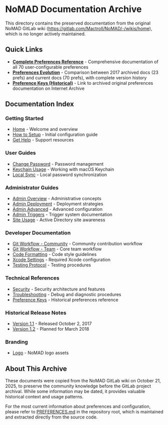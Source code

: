 # NoMAD Documentation Archive

This directory contains the preserved documentation from the original NoMAD GitLab wiki (https://gitlab.com/Mactroll/NoMAD/-/wikis/home), which is no longer actively maintained.

## Quick Links

- **[Complete Preferences Reference](../../PREFERENCES.md)** - Comprehensive documentation of all 70 user-configurable preferences
- **[Preferences Evolution](preferences-evolution.md)** - Comparison between 2017 archived docs (23 prefs) and current docs (70 prefs), with complete version history
- **[Preference Keys (Historical)](preference-keys.md)** - Link to archived original preferences documentation on Internet Archive

## Documentation Index

### Getting Started
- [Home](home.md) - Welcome and overview
- [How to Setup](how-to-setup.md) - Initial configuration guide
- [Get Help](get-help.md) - Support resources

### User Guides
- [Change Password](change-password.md) - Password management
- [Keychain Usage](keychain-usage.md) - Working with macOS Keychain
- [Local Sync](local-sync.md) - Local password synchronization

### Administrator Guides
- [Admin Overview](admin-overview.md) - Administrative concepts
- [Admin Deployment](admin-deployment.md) - Deployment strategies
- [Admin Advanced](admin-advanced.md) - Advanced configuration
- [Admin Triggers](admin-triggers.md) - Trigger system documentation
- [Site Usage](site-usage.md) - Active Directory site awareness

### Developer Documentation
- [Git Workflow - Community](git-workflow-community.md) - Community contribution workflow
- [Git Workflow - Team](git-workflow-team.md) - Core team workflow
- [Code Formatting](code-formatting.md) - Code style guidelines
- [Xcode Settings](xcode-settings.md) - Required Xcode configuration
- [Testing Protocol](testing-protocol.md) - Testing procedures

### Technical References
- [Security](security.md) - Security architecture and features
- [Troubleshooting](troubleshooting.md) - Debug and diagnostic procedures
- [Preference Keys](preference-keys.md) - Historical preferences reference

### Historical Release Notes
- [Version 1.1](v-1-1.md) - Released October 2, 2017
- [Version 1.2](v-1-2.md) - Planned for March 2018

### Branding
- [Logo](logo.md) - NoMAD logo assets

## About This Archive

These documents were copied from the NoMAD GitLab wiki on October 21, 2025, to preserve the community knowledge before the GitLab project archival. While some information may be dated, it provides valuable historical context and usage patterns.

For the most current information about preferences and configuration, please refer to [PREFERENCES.md](../../PREFERENCES.md) in the repository root, which is maintained and extracted directly from the source code.
